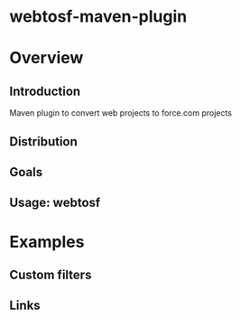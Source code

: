 webtosf-maven-plugin
====================

# Overview

## Introduction

Maven plugin to convert web projects to force.com projects

## Distribution

## Goals

## Usage: webtosf

# Examples

## Custom filters

## Links

